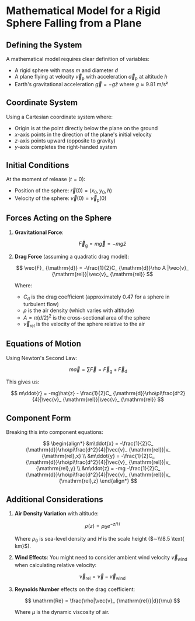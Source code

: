 # Mathematical Model for a Rigid Sphere Falling from a Plane

## Defining the System

A mathematical model requires clear definition of variables:

-   A rigid sphere with mass $m$ and diameter $d$
-   A plane flying at velocity $\vec{v}_ {\mathrm{p}}$ with acceleration $\vec{a}_{\mathrm{p}}$ at altitude $h$
-   Earth's gravitational acceleration $\vec{g} = -g\hat{z}$ where $g \approx 9.81$ m/s²

## Coordinate System

Using a Cartesian coordinate system where:

-   Origin is at the point directly below the plane on the ground
-   $x$-axis points in the direction of the plane's initial velocity
-   $z$-axis points upward (opposite to gravity)
-   $y$-axis completes the right-handed system

## Initial Conditions

At the moment of release ($t = 0$):

-   Position of the sphere: $\vec{r}(0) = (x_0, y_0, h)$
-   Velocity of the sphere: $\vec{v}(0) = \vec{v}_{\mathrm{p}}(0)$

## Forces Acting on the Sphere

1.  **Gravitational Force**:
    
    $$ \vec{F}_ {\mathrm{g}} = m\vec{g} = -mg\hat{z} $$
    
2.  **Drag Force** (assuming a quadratic drag model):
    
    $$ \vec{F}_ {\mathrm{d}} = -\frac{1}{2}C_ {\mathrm{d}}\rho A |\vec{v}_ {\mathrm{rel}}|\vec{v}_ {\mathrm{rel}} $$
    
    Where:
    
    -   $C_ {\mathrm{d}}$ is the drag coefficient (approximately $0.47$ for a sphere in turbulent flow)
    -   $\rho$ is the air density (which varies with altitude)
    -   $A = \pi(d/2)^2$ is the cross-sectional area of the sphere
    -   $\vec{v}_ {\mathrm{rel}}$ is the velocity of the sphere relative to the air

## Equations of Motion

Using Newton's Second Law:

$$ m\vec{a} = \sum \vec{F} = \vec{F}_ {\mathrm{g}} + \vec{F}_{\mathrm{d}} $$

This gives us:

$$ m\ddot{r} = -mg\hat{z} - \frac{1}{2}C_ {\mathrm{d}}\rho\pi\frac{d^2}{4}|\vec{v}_ {\mathrm{rel}}|\vec{v}_ {\mathrm{rel}} $$

## Component Form

Breaking this into component equations:

$$ 
\begin{align*}
  &m\ddot{x} = -\frac{1}{2}C_ {\mathrm{d}}\rho\pi\frac{d^2}{4}|\vec{v}_ {\mathrm{rel}}|v_ {\mathrm{rel},x} \\
  &m\ddot{y} = -\frac{1}{2}C_ {\mathrm{d}}\rho\pi\frac{d^2}{4}|\vec{v}_ {\mathrm{rel}}|v_ {\mathrm{rel},y} \\
  &m\ddot{z} = -mg -\frac{1}{2}C_ {\mathrm{d}}\rho\pi\frac{d^2}{4}|\vec{v}_ {\mathrm{rel}}|v_ {\mathrm{rel},z}
\end{align*}
$$
## Additional Considerations

1.  **Air Density Variation** with altitude:
    
    $$ \rho(z) = \rho_0 e^{-z/H} $$
    
    Where $\rho_ 0$ is sea-level density and $H$ is the scale height ($∼\\!8.5 \text{ km}$).
    
2.  **Wind Effects**: You might need to consider ambient wind velocity $\vec{v}_{\mathrm{wind}}$ when calculating relative velocity:
    
    $$ \vec{v}_ {\mathrm{rel}} = \vec{v} - \vec{v}_ {\mathrm{wind}} $$
    
3.  **Reynolds Number** effects on the drag coefficient:
    
    $$ \mathrm{Re} = \frac{\rho|\vec{v}_ {\mathrm{rel}}|d}{\mu} $$
    
    Where $\mu$ is the dynamic viscosity of air.
    
